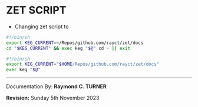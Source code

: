 # ZET SCRIPT

* Changing zet script to

```bash
#!/bin/sh
export KEG_CURRENT=~/Repos/github.com/rayct/zet/docs 
cd "$KEG_CURRENT" && exec keg "$@" cd - || exit 
```

```bash
#!/bin/sh
export KEG_CURRENT="$HOME/Repos/github.com/rayct/zet/docs"
exec keg "$@"
```



---

Documentation By: **Raymond C. TURNER**

**Revision:** Sunday 5th November 2023